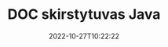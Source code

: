 ---
############################# Static ############################
layout: "auto-gen-merger"
date: 2022-10-27T10:22:22
draft: false
otherformats: docm docx dot dotm dotx epub html mht mhtml odp ods odt one otp ott pdf

############################# Head ############################
head_title: "Padalinkite DOC į kelis failus Java"
head_description: "Padalinkite vieną DOC failą į kelis failus pagal puslapių numerius, puslapių intervalus, lyginius ar nelyginius puslapius naudodami dokumentų sujungimo API."

############################# Header ############################
title: "DOC skirstytuvas Java"
description: "Padalinkite DOC keliomis Java kodo eilutėmis."
bg_image: "https://cms.admin.containerize.com/templates/aspose/App_Themes/V3/images/bg/header1.png"
bg_overlay: false
button:
    enable: true
    icon: "fas fa-arrow-down"
    label: "Atsisiųskite nemokamą bandomąją versiją"
    link: "https://downloads.groupdocs.com/merger/java"

############################# SubMenu ############################
submenu:
    enable: true

    left:
        img_alt: "GroupDocs.Merger for Java"
        image: "https://cms.admin.containerize.com/templates/groupdocs/images/product-logos/90x90-noborder/groupdocs-merger-java.png"
        product: "GroupDocs.Merger"
        platform: "Java"

    middle:
        button:

            # button loop
            - link: "https://apireference.groupdocs.com/merger/java"
              text: "API nuoroda"

            # button loop
            - link: "https://github.com/groupdocs-merger"
              text: "Kodo pavyzdžiai"

            # button loop
            - link: "https://products.groupdocs.app/merger/family"
              text: "Tiesioginės demonstracinės versijos"

            # button loop
            - link: "https://purchase.groupdocs.com/pricing/merger/java"
              text: "Kainodara"

    right:
        link_download: "https://downloads.groupdocs.com/merger"
        link_learn: "https://docs.groupdocs.com/merger/java"
        link_buy: "https://purchase.groupdocs.com"

############################# About ############################
about:
    enable: true
    title: "Apie GroupDocs.Merger for Java API"
    content: |
        Biblioteka [GroupDocs.Merger for Java](/lt/merger/java/) siūlo paprastą sprendimą saugiai sujungti ir padalyti iš įvairių dokumentų formatų, įskaitant PDF, Microsoft Office (Word, Excel, PowerPoint, OneNote), OpenDocument, HTML, vaizdus ir daugelį kitų Java programose. Pridėję vos kelias kodo eilutes, atlikite kelias dokumento operacijas, pvz., perkelkite, pašalinkite, pasukite, sukeiskite, išskleiskite arba pakeiskite dokumento puslapių orientaciją. Dokumentų sujungimo API taip pat palaiko dokumentų puslapių peržiūrą kaip vaizdą, kad būtų galima analizuoti dokumento struktūrą, formatavimą ir puslapio turinį.
        
        GroupDocs.Merger API yra tinkamas pasirinkimas įmonių sprendimams, kuriems reikia failų skaidymo funkcijų. Šios API yra gerai palaikomos visose pagrindinėse operacinėse sistemose ir platformose, įskaitant J2SE 7.0 (1.7), J2SE 8.0 (1.8), Java 10.

############################# Steps ############################
steps:
    enable: true
    title_left: "Padalinkite DOC failą pagal puslapius Java"
    content_left: |
        [GroupDocs.Merger for Java](/lt/merger/java/) leidžia Java kūrėjams lengvai padalinti vieną DOC failą į kelis gautus failus, įdiegiant keli lengvi žingsneliai.
        
        * Inicijuoti **SplitOptions** su išvesties failų kelio formatu.
        * Sukurkite naują **Merger** egzempliorių ir nurodykite šaltinio dokumento kelią kaip konstruktoriaus parametrą.
        * Paskambinkite **split** ir perduokite **SplitOptions** objektą, kad išsaugotumėte gautus dokumentus.

    title_right: "Sistemos reikalavimai"
    content_right: |
        GroupDocs.Merger for Java API palaikomos visose pagrindinėse platformose ir operacinėse sistemose. Prieš vykdydami toliau pateiktą kodą, įsitikinkite, kad jūsų sistemoje yra įdiegtos šios būtinos sąlygos.

        * Operacinės sistemos: Microsoft Windows, Linux, MacOS
        * Kūrimo aplinkos: NetBeans, IntelliJ IDEA, Eclipse
        * Karkasai: J2SE 7.0 (1.7), J2SE 8.0 (1.8), Java 10
        * Atsisiųskite naujausią GroupDocs.Merger for Java versiją iš [Maven](https://repository.groupdocs.com/webapp/#/artifacts/browse/tree/General/repo/com/groupdocs/groupdocs-merger)
         
    code: |
     {{% merger/additional-styles %}}
     {{< merger/code-merger title="Kaip padalinti DOC failą naudojant Java pavyzdinį kodą">}}

        ```java    
        // Padalinkite DOC failą naudodami GroupDocs.Merger for Java API
        String filePath = "input.doc";
        String filePathOut = "output.doc";
        
        // Inicijuoti SplitOptions klasę su išvesties failų kelio formatu
        SplitOptions splitOptions = new SplitOptions(filePathOut, new int[] { 3, 6, 8 });

        // Momentinis susijungimas su įvesties DOC dokumentu
        Merger merger = new Merger(filePath);

        // Iškvieskite padalijimo metodą ir perduokite SplitOptions objektą, kad išsaugotumėte gautus dokumentus
        merger.split(splitOptions);
        ```
     {{< /merger/code-merger >}}

############################# Demos ############################
demos:
    enable: true
    title: "Tiesioginės demonstracinės versijos – padalinkite DOC failą internete"
    content: |
       Padalykite DOC failą dabar apsilankę [GroupDocs.Merger Live Demos](https://products.groupdocs.app/splitter/doc) svetainėje.
       Tiesioginė demonstracinė versija turi šiuos privalumus.
        
############################# About Formats ############################
about_formats:
    enable: true

############################# More Formats ############################
more_formats:
    enable: true
    title: "Išskaidyti failą iš kitų formatų"
    content: |
        Java dokumentuoja failų formatų ir vaizdų sujungimo ir padalijimo API. Padalinkite kai kuriuos populiarius failų formatus, kaip nurodyta toliau.

############################# Back to top ###############################
back_to_top:
    enable: true
---